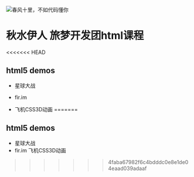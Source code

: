 ![春风十里，不如代码懂你](https://timgsa.baidu.com/timg?image&quality=80&size=b9999_10000&sec=1509596266846&di=127391a8dc305f4691e2c2d6c65a5078&imgtype=0&src=http%3A%2F%2Fuploads.xuexila.com%2Fallimg%2F1708%2F1105-1FPG00413.jpg)
# 秋水伊人 旅梦开发团html课程
<<<<<<< HEAD

## html5 demos 
 - 星球大战
 - fir.im 

 - 飞机CSS3D动画
=======
## html5 demos
 - 星球大战
 - fir.im 飞机CSS3D动画
 
>>>>>>> 4faba67982f6c4bdddc0e8e1de04eaad039adaaf
